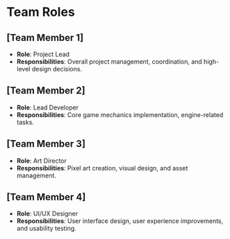 # Team Roles

## [Team Member 1]
- **Role**: Project Lead
- **Responsibilities**: Overall project management, coordination, and high-level design decisions.

## [Team Member 2]
- **Role**: Lead Developer
- **Responsibilities**: Core game mechanics implementation, engine-related tasks.

## [Team Member 3]
- **Role**: Art Director
- **Responsibilities**: Pixel art creation, visual design, and asset management.

## [Team Member 4]
- **Role**: UI/UX Designer
- **Responsibilities**: User interface design, user experience improvements, and usability testing.
